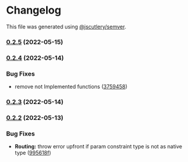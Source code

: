 # Changelog

This file was generated using [@jscutlery/semver](https://github.com/jscutlery/semver).

### [0.2.5](https://github.com/ezzabuzaid/fayona/compare/0.2.4...0.2.5) (2022-05-15)

### [0.2.4](https://github.com/ezzabuzaid/fayona/compare/0.2.3...0.2.4) (2022-05-14)


### Bug Fixes

* remove not Implemented functions ([3759458](https://github.com/ezzabuzaid/fayona/commit/375945822cf204fcebc77f6402821c45d0673454))

### [0.2.3](https://github.com/ezzabuzaid/fayona/compare/0.2.2...0.2.3) (2022-05-14)

### [0.2.2](https://github.com/ezzabuzaid/fayona/compare/0.2.1...0.2.2) (2022-05-13)


### Bug Fixes

* **Routing:** throw error upfront if param constraint type is not as native type ([995618f](https://github.com/ezzabuzaid/fayona/commit/995618ffd979bebbc3d15a83ed5f8a767b37b555))
